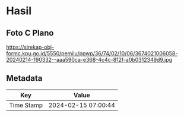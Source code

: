# Hasil

## Foto C Plano

https://sirekap-obj-formc.kpu.go.id/5550/pemilu/ppwp/36/74/02/10/06/3674021006058-20240214-190332--aaa590ca-e368-4c4c-812f-a0b0312349d9.jpg


## Metadata

| Key        | Value               |
| ---------- | ------------------- |
| Time Stamp | 2024-02-15 07:00:44 |



